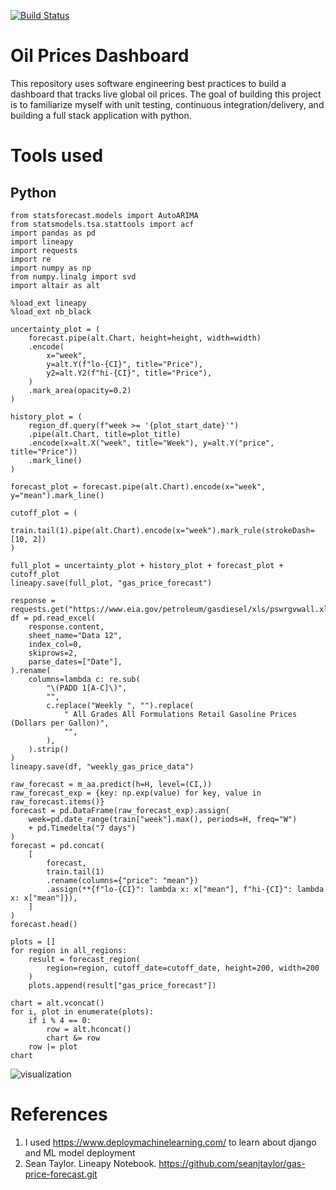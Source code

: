 [![Build Status](https://app.travis-ci.com/LNshuti/oil-price-dashboard.svg?branch=main)](https://app.travis-ci.com/LNshuti/oil-price-dashboard)


# Oil Prices Dashboard
This repository uses software engineering best practices to build a dashboard that tracks live global oil prices. The goal of building this project is to familiarize myself with unit testing, continuous integration/delivery, and building a full stack application with python. 


# Tools used

## Python 


```{python}
from statsforecast.models import AutoARIMA
from statsmodels.tsa.stattools import acf 
import pandas as pd 
import lineapy
import requests 
import re 
import numpy as np
from numpy.linalg import svd
import altair as alt
```

```{python}
%load_ext lineapy 
%load_ext nb_black
```

```{r}
uncertainty_plot = (
    forecast.pipe(alt.Chart, height=height, width=width)
    .encode(
        x="week",
        y=alt.Y(f"lo-{CI}", title="Price"),
        y2=alt.Y2(f"hi-{CI}", title="Price"),
    )
    .mark_area(opacity=0.2)
)

history_plot = (
    region_df.query(f"week >= '{plot_start_date}'")
    .pipe(alt.Chart, title=plot_title)
    .encode(x=alt.X("week", title="Week"), y=alt.Y("price", title="Price"))
    .mark_line()
)

forecast_plot = forecast.pipe(alt.Chart).encode(x="week", y="mean").mark_line()

cutoff_plot = (
    train.tail(1).pipe(alt.Chart).encode(x="week").mark_rule(strokeDash=[10, 2])
)

full_plot = uncertainty_plot + history_plot + forecast_plot + cutoff_plot
lineapy.save(full_plot, "gas_price_forecast")

```

```{python}
response = requests.get("https://www.eia.gov/petroleum/gasdiesel/xls/pswrgvwall.xls")
df = pd.read_excel(
    response.content,
    sheet_name="Data 12",
    index_col=0,
    skiprows=2,
    parse_dates=["Date"],
).rename(
    columns=lambda c: re.sub(
        "\(PADD 1[A-C]\)",
        "",
        c.replace("Weekly ", "").replace(
            " All Grades All Formulations Retail Gasoline Prices  (Dollars per Gallon)",
            "",
        ),
    ).strip()
)
lineapy.save(df, "weekly_gas_price_data")
```

```{r}
raw_forecast = m_aa.predict(h=H, level=(CI,))
raw_forecast_exp = {key: np.exp(value) for key, value in raw_forecast.items()}
forecast = pd.DataFrame(raw_forecast_exp).assign(
    week=pd.date_range(train["week"].max(), periods=H, freq="W")
    + pd.Timedelta("7 days")
)
forecast = pd.concat(
    [
        forecast,
        train.tail(1)
        .rename(columns={"price": "mean"})
        .assign(**{f"lo-{CI}": lambda x: x["mean"], f"hi-{CI}": lambda x: x["mean"]}),
    ]
)
forecast.head()

```


```{r}
plots = []
for region in all_regions:
    result = forecast_region(
        region=region, cutoff_date=cutoff_date, height=200, width=200
    )
    plots.append(result["gas_price_forecast"])
```

```{r}
chart = alt.vconcat()
for i, plot in enumerate(plots):
    if i % 4 == 0:
        row = alt.hconcat()
        chart &= row
    row |= plot
chart
```
![visualization](https://user-images.githubusercontent.com/13305262/232337311-7086b21e-8929-4324-9818-c0bd792b8a62.png)



# References 
1. I used https://www.deploymachinelearning.com/ to learn about django and ML model deployment 
2. Sean Taylor. Lineapy Notebook. https://github.com/seanjtaylor/gas-price-forecast.git
